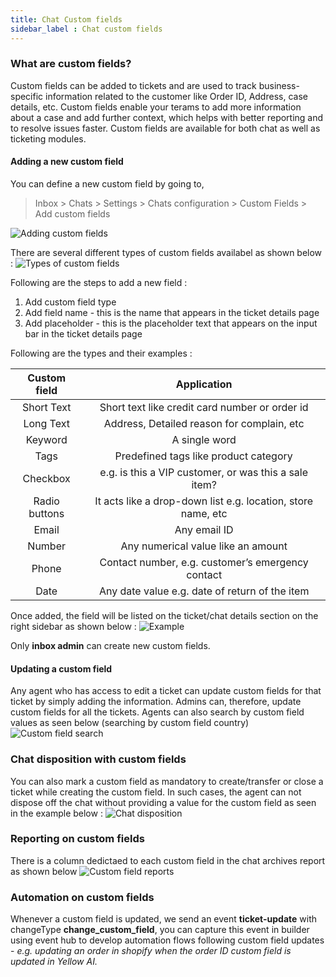 ```yaml
---
title: Chat Custom fields
sidebar_label : Chat custom fields
---
```




### What are custom fields?

Custom fields can be added to tickets and are used to track business-specific information related to the customer like Order ID, Address, case details, etc. Custom fields enable your terams to add more information about a case and add further context, which helps with better reporting and to resolve issues faster. Custom fields are available for both chat as well as ticketing modules.

#### Adding a new custom field

You can define a new custom field by going to,
>Inbox > Chats > Settings > Chats configuration > Custom Fields > Add custom fields

![Adding custom fields](https://cdn.yellowmessenger.com/iMY5utFBNX5I1635071973851.png)

There are several different types of custom fields availabel as shown below :
![Types of custom fields](https://cdn.yellowmessenger.com/WWLml6pNIMQz1635072064837.png)

Following are the steps to add a new field :

1. Add custom field type
2. Add field name - this is the name that appears in the ticket details page
3. Add placeholder - this is the placeholder text that appears on the input bar in the ticket details page

Following are the types and their examples :

|  Custom field |                          Application                         |
|:-------------:|:------------------------------------------------------------:|
| Short Text    | Short text like credit card number or order id               |
| Long Text     | Address, Detailed reason for complain, etc                   |
| Keyword       | A single word                                                |
| Tags          | Predefined tags like product category                        |
| Checkbox      | e.g. is this a VIP customer, or was this a sale item?        |
| Radio buttons | It acts like a drop-down list e.g. location, store name, etc |
| Email         | Any email ID                                                 |
| Number        | Any numerical value like an amount                           |
| Phone         | Contact number, e.g. customer’s emergency contact            |
| Date          | Any date value e.g. date of return of the item               |
  
Once added, the field will be listed on the ticket/chat details section on the right sidebar as shown below :
![Example](https://cdn.yellowmessenger.com/k5VEorRDldSg1635072109945.png)

Only **inbox admin** can create new custom fields.

#### Updating a custom field
Any agent who has access to edit a ticket can update custom fields for that ticket by simply adding the information. Admins can, therefore, update custom fields for all the tickets. Agents can also search by custom field values as seen below (searching by custom field country)
![Custom field search](https://cdn.yellowmessenger.com/gJqieNE8tqm61635072154648.png)

### Chat disposition with custom fields
You can also mark a custom field as mandatory to create/transfer or close a ticket while creating the custom field. In such cases, the agent can not dispose off the chat without providing a value for the custom field as seen in the example below :
![Chat disposition](https://cdn.yellowmessenger.com/NQEV68vQU6oF1635072213029.jpg)

### Reporting on custom fields
There is a column dedictaed to each custom field in the chat archives report as shown below
 ![Custom field reports](https://cdn.yellowmessenger.com/5JZOkYaOM9KO1635072241566.jpg)

### Automation on custom fields
Whenever a custom field is updated, we send an event **ticket-update** with changeType **change_custom_field**, you can capture this event in builder using event hub to develop automation flows following custom field updates - *e.g. updating an order in shopify when the order ID custom field is updated in Yellow AI.* 